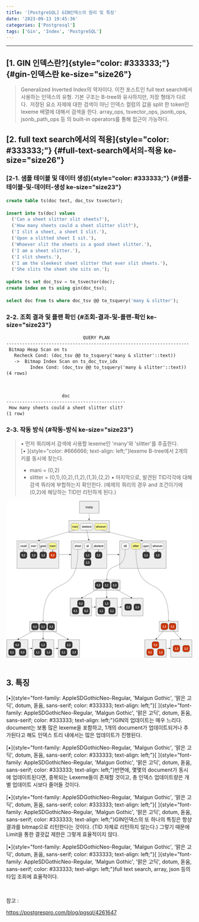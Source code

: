 ```yaml
---
title: '[PostgreSQL] GIN인덱스의 원리 및 특징'
date: '2023-09-13 19:45:36'
categories: ['Postgresql']
tags: ['Gin', 'Index', 'PostgreSQL']
---
```


------------------------------------------------------------------------

## [1. GIN 인덱스란?]{style="color: #333333;"} {#gin-인덱스란 ke-size="size26"}

> Generalized Inverted Index의 약자이다. 이전 포스트인 full text search에서 사용하는 인덱스의 유형. 기본 구조는 B-tree와 유사하지만, 저장 형태가 다르다.  저장된 요소 자제에 대한 검색이 아닌 인덱스 컬럼의 값을 split 한 token인 lexeme 배열에 대해서 검색을 한다. array_ops, tsvector_ops, jsonb_ops, jsonb_path_ops 등 의 built-in operators를 통해 접근이 가능하다.

## [2. full text search에서의 적용]{style="color: #333333;"} {#full-text-search에서의-적용 ke-size="size26"}

### [2-1. 샘플 테이블 및 데이터 생성]{style="color: #333333;"} {#샘플-테이블-및-데이터-생성 ke-size="size23"}

``` {.sql ke-language="sql" ke-type="codeblock"}
create table ts(doc text, doc_tsv tsvector);

insert into ts(doc) values
  ('Can a sheet slitter slit sheets?'), 
  ('How many sheets could a sheet slitter slit?'),
  ('I slit a sheet, a sheet I slit.'),
  ('Upon a slitted sheet I sit.'), 
  ('Whoever slit the sheets is a good sheet slitter.'), 
  ('I am a sheet slitter.'),
  ('I slit sheets.'),
  ('I am the sleekest sheet slitter that ever slit sheets.'),
  ('She slits the sheet she sits on.');

update ts set doc_tsv = to_tsvector(doc);
create index on ts using gin(doc_tsv);

select doc from ts where doc_tsv @@ to_tsquery('many & slitter');
```

### 2-2. 조회 결과 및 플랜 확인 {#조회-결과-및-플랜-확인 ke-size="size23"}

``` {.pgsql style="background-color: #ffffff; color: #212529; text-align: left;"}
                             QUERY PLAN                              
---------------------------------------------------------------------
 Bitmap Heap Scan on ts
   Recheck Cond: (doc_tsv @@ to_tsquery('many & slitter'::text))
   ->  Bitmap Index Scan on ts_doc_tsv_idx
         Index Cond: (doc_tsv @@ to_tsquery('many & slitter'::text))
(4 rows)
```
 

``` {style="background-color: #ffffff; color: #212529; text-align: left;"}
                     doc                     
---------------------------------------------
 How many sheets could a sheet slitter slit?
(1 row)
```

### 2-3. 작동 방식 {#작동-방식 ke-size="size23"}

> ▪ 먼저 쿼리에서 검색에 사용할 lexeme인 \'many\'와 \'slitter\'를 추출한다. \
> [▪ ]{style="color: #666666; text-align: left;"}lexeme B-tree에서 2개의 키를 동시에 찾는다.
> - mani = (0,2)
> - slitter = (0,1),(0,2),(1,2),(1,3),(2,2)
> ▪ 마지막으로, 발견된 TID각각에 대해 검색 쿼리에 부합하는지 확인한다.
> (예제의 쿼리의 경우 and 조건이기에 (0,2)에 해당하는 TID만 리턴하게 된다.)

![](/images/posts/10/img.png)
 

## 3. 특징

[▪]{style="font-family: AppleSDGothicNeo-Regular, 'Malgun Gothic', '맑은 고딕', dotum, 돋움, sans-serif; color: #333333; text-align: left;"}[ ]{style="font-family: AppleSDGothicNeo-Regular, 'Malgun Gothic', '맑은 고딕', dotum, 돋움, sans-serif; color: #333333; text-align: left;"}GIN의 업데이트는 매우 느리다. document는 보통 많은 lexeme을 포함하고, 1개의 document가 업데이트되거나 추가된다고 해도 인덱스 트리 내에서는 많은 업데이트가 진행된다.
 

[▪]{style="font-family: AppleSDGothicNeo-Regular, 'Malgun Gothic', '맑은 고딕', dotum, 돋움, sans-serif; color: #333333; text-align: left;"}[ ]{style="font-family: AppleSDGothicNeo-Regular, 'Malgun Gothic', '맑은 고딕', dotum, 돋움, sans-serif; color: #333333; text-align: left;"}반면에, 몇몇의 document가 동시에 업데이트된다면, 중복되는 Lexeme들이 존재할 것이고, 총 인덱스 업데이트량은 개별 업데이트 시보다 줄어들 것이다.
 

[▪]{style="font-family: AppleSDGothicNeo-Regular, 'Malgun Gothic', '맑은 고딕', dotum, 돋움, sans-serif; color: #333333; text-align: left;"}[ ]{style="font-family: AppleSDGothicNeo-Regular, 'Malgun Gothic', '맑은 고딕', dotum, 돋움, sans-serif; color: #333333; text-align: left;"}GIN인덱스의 또 하나의 특징은 항상 결과를 bitmap으로 리턴한다는 것이다. (TID 자체로 리턴하지 않는다.) 그렇기 때문에 Limit을 통한 결괏값 제한은 그렇게 효율적이지 않다.
 

[▪]{style="font-family: AppleSDGothicNeo-Regular, 'Malgun Gothic', '맑은 고딕', dotum, 돋움, sans-serif; color: #333333; text-align: left;"}[ ]{style="font-family: AppleSDGothicNeo-Regular, 'Malgun Gothic', '맑은 고딕', dotum, 돋움, sans-serif; color: #333333; text-align: left;"}full text search, array, json 등의 타입 조회에 효율적이다.
 

 

참고 : 

https://postgrespro.com/blog/pgsql/4261647
 

 

